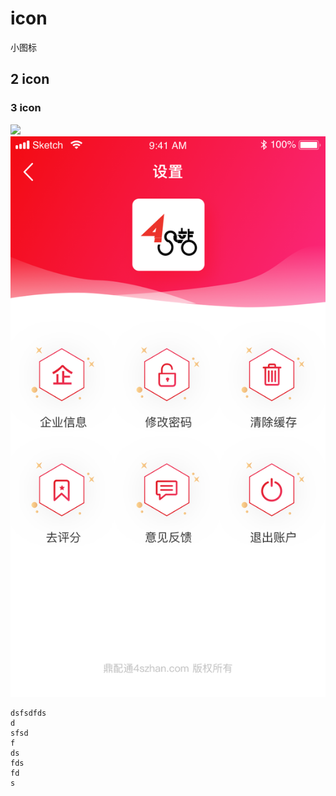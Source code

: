 # icon
小图标

## 2 icon

### 3 icon

<img src ='https://dss0.bdstatic.com/5aV1bjqh_Q23odCf/static/superman/img/qrcode/zbios_old-09b6296ee6.png'/>

<img src ='./用户-隐私@2x.png'/>

```
dsfsdfds
d
sfsd
f
ds
fds
fd
s

```

